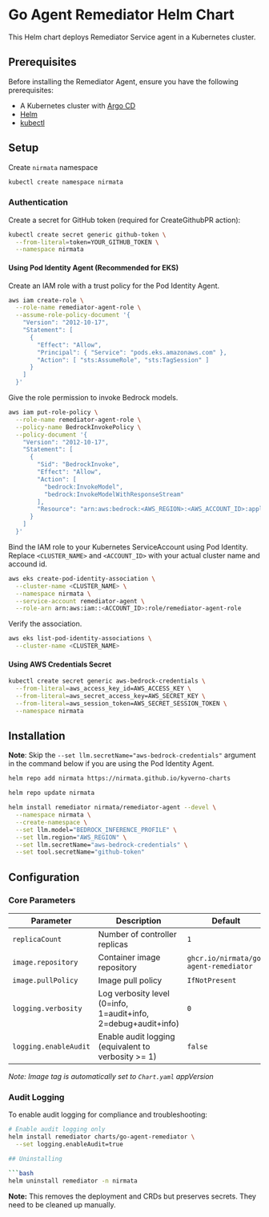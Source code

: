 # Go Agent Remediator Helm Chart

This Helm chart deploys Remediator Service agent in a Kubernetes cluster.

## Prerequisites

Before installing the Remediator Agent, ensure you have the following prerequisites:

- A Kubernetes cluster with [Argo CD](https://argo-cd.readthedocs.io/en/stable/getting_started/)
- [Helm](https://helm.sh/docs/intro/install/)
- [kubectl](https://kubernetes.io/docs/reference/kubectl/)

## Setup

Create `nirmata` namespace
```bash
kubectl create namespace nirmata
```

### Authentication
Create a secret for GitHub token (required for CreateGithubPR action): 
```bash
kubectl create secret generic github-token \
  --from-literal=token=YOUR_GITHUB_TOKEN \
  --namespace nirmata
```

#### Using Pod Identity Agent (Recommended for EKS)
Create an IAM role with a trust policy for the Pod Identity Agent.
```bash
aws iam create-role \
  --role-name remediator-agent-role \
  --assume-role-policy-document '{
    "Version": "2012-10-17",
    "Statement": [
      {
        "Effect": "Allow",
        "Principal": { "Service": "pods.eks.amazonaws.com" },
        "Action": [ "sts:AssumeRole", "sts:TagSession" ]
      }
    ]
  }'
```

Give the role permission to invoke Bedrock models.
```bash
aws iam put-role-policy \
  --role-name remediator-agent-role \
  --policy-name BedrockInvokePolicy \
  --policy-document '{
    "Version": "2012-10-17",
    "Statement": [
      {
        "Sid": "BedrockInvoke",
        "Effect": "Allow",
        "Action": [
          "bedrock:InvokeModel",
          "bedrock:InvokeModelWithResponseStream"
        ],
        "Resource": "arn:aws:bedrock:<AWS_REGION>:<AWS_ACCOUNT_ID>:application-inference-profile/<BEDROCK_INFERENCE_PROFILE>"
      }
    ]
  }'
```

Bind the IAM role to your Kubernetes ServiceAccount using Pod Identity. Replace `<CLUSTER_NAME>` and `<ACCOUNT_ID>` with your actual cluster name and accound id.
```bash
aws eks create-pod-identity-association \
  --cluster-name <CLUSTER_NAME> \
  --namespace nirmata \
  --service-account remediator-agent \
  --role-arn arn:aws:iam::<ACCOUNT_ID>:role/remediator-agent-role
```

Verify the association.
```bash
aws eks list-pod-identity-associations \
  --cluster-name <CLUSTER_NAME>
```

#### Using AWS Credentials Secret
```bash
kubectl create secret generic aws-bedrock-credentials \
  --from-literal=aws_access_key_id=AWS_ACCESS_KEY \
  --from-literal=aws_secret_access_key=AWS_SECRET_KEY \
  --from-literal=aws_session_token=AWS_SECRET_SESSION_TOKEN \
  --namespace nirmata
```

## Installation

**Note**: Skip the `--set llm.secretName="aws-bedrock-credentials"` argument in the command below if you are using the Pod Identity Agent.

```bash
helm repo add nirmata https://nirmata.github.io/kyverno-charts

helm repo update nirmata

helm install remediator nirmata/remediator-agent --devel \
  --namespace nirmata \
  --create-namespace \
  --set llm.model="BEDROCK_INFERENCE_PROFILE" \
  --set llm.region="AWS_REGION" \
  --set llm.secretName="aws-bedrock-credentials" \
  --set tool.secretName="github-token"
```

## Configuration

### Core Parameters

| Parameter | Description | Default |
|-----------|-------------|---------|
| `replicaCount` | Number of controller replicas | `1` |
| `image.repository` | Container image repository | `ghcr.io/nirmata/go-agent-remediator` |
| `image.pullPolicy` | Image pull policy | `IfNotPresent` |
| `logging.verbosity` | Log verbosity level (0=info, 1=audit+info, 2=debug+audit+info) | `0` |
| `logging.enableAudit` | Enable audit logging (equivalent to verbosity >= 1) | `false` |

*Note: Image tag is automatically set to `Chart.yaml` appVersion*

### Audit Logging

To enable audit logging for compliance and troubleshooting:

```bash
# Enable audit logging only
helm install remediator charts/go-agent-remediator \
  --set logging.enableAudit=true

## Uninstalling

```bash
helm uninstall remediator -n nirmata
```

**Note:** This removes the deployment and CRDs but preserves secrets. They need to be cleaned up manually.
